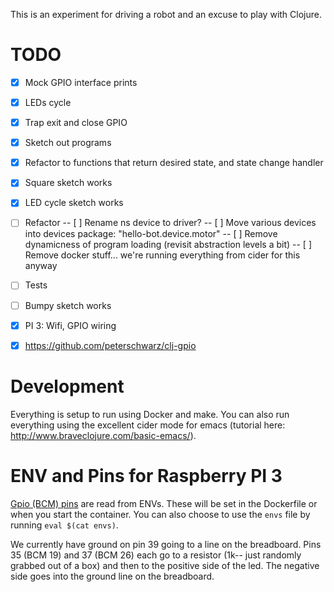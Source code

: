 This is an experiment for driving a robot and an excuse to play with Clojure.


# TODO

- [x] Mock GPIO interface prints
- [x] LEDs cycle
- [x] Trap exit and close GPIO
- [x] Sketch out programs
- [x] Refactor to functions that return desired state, and state change handler
- [x] Square sketch works
- [x] LED cycle sketch works
- [ ] Refactor
-- [ ] Rename ns device to driver?
-- [ ] Move various devices into devices package: "hello-bot.device.motor"
-- [ ] Remove dynamicness of program loading (revisit abstraction levels a bit)
-- [ ] Remove docker stuff... we're running everything from cider for this anyway
- [ ] Tests
- [ ] Bumpy sketch works
- [x] PI 3: Wifi, GPIO wiring
- [x] https://github.com/peterschwarz/clj-gpio


# Development

Everything is setup to run using Docker and make. You can also run everything using the excellent cider mode
for emacs (tutorial here: http://www.braveclojure.com/basic-emacs/).


# ENV and Pins for Raspberry PI 3

[Gpio (BCM) pins](https://pinout.xyz/pinout/pin1_3v) are read from ENVs. These will be set in the Dockerfile 
or when you start the container. You can also choose to use the `envs` file by running `eval $(cat envs)`.

We currently have ground on pin 39 going to a line on the breadboard. Pins 35 (BCM 19) and 37 (BCM 26) each 
go to a resistor (1k-- just randomly grabbed out of a box) and then to the positive side of the led. The 
negative side goes into the ground line on the breadboard.

